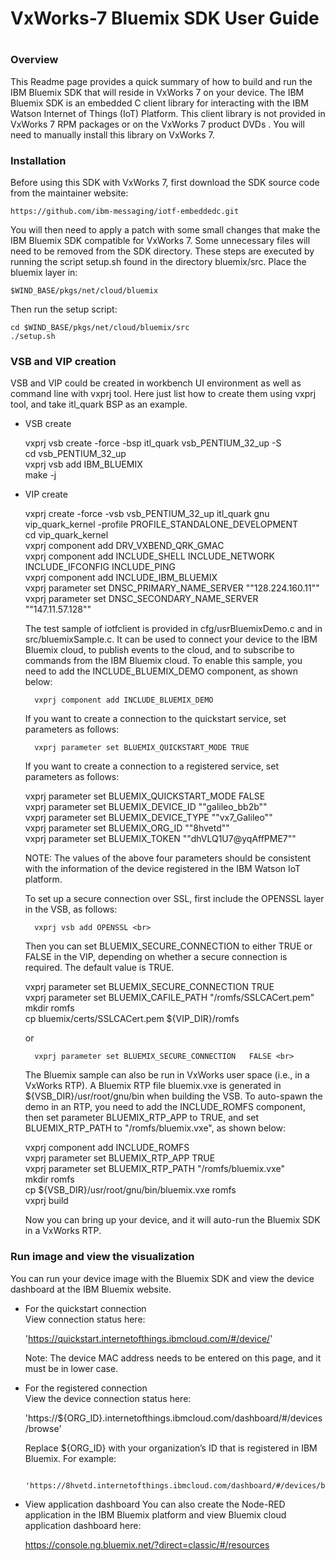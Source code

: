# ##########################################################
#
# VxWorks-7 Bluemix SDK User Guide
#
# ##########################################################

### Overview

This Readme page provides a quick summary of how to build and run the IBM Bluemix SDK that will reside in VxWorks 7 on your device. The IBM Bluemix SDK is an embedded C client library for interacting with the IBM Watson Internet of Things (IoT) Platform. This client library is not provided in VxWorks 7 RPM packages or on the VxWorks 7 product DVDs . You will need to manually install this library on VxWorks 7.

### Installation

Before using this SDK with VxWorks 7, first download the SDK source code from the maintainer website:

	https://github.com/ibm-messaging/iotf-embeddedc.git

You will then need to apply a patch with some small changes that make the IBM Bluemix SDK compatible for VxWorks 7. Some unnecessary files will need to be removed from the SDK directory. These steps are executed by running the script setup.sh found in the directory bluemix/src. 
Place the bluemix layer in:

	$WIND_BASE/pkgs/net/cloud/bluemix
	
Then run the setup script:

	cd $WIND_BASE/pkgs/net/cloud/bluemix/src 
	./setup.sh 

### VSB and VIP creation

VSB and VIP could be created in workbench UI environment as well as command line with vxprj tool. Here just list how to create them using vxprj tool, and take itl_quark BSP as an example. 

* VSB create

	vxprj vsb create -force -bsp itl_quark vsb_PENTIUM_32_up -S <br>
	cd vsb_PENTIUM_32_up <br>
	vxprj vsb add IBM_BLUEMIX <br>
	make -j 
	
* VIP create

	vxprj create -force -vsb vsb_PENTIUM_32_up itl_quark gnu vip_quark_kernel -profile PROFILE_STANDALONE_DEVELOPMENT <br>
	cd vip_quark_kernel <br>
	vxprj component add DRV_VXBEND_QRK_GMAC <br>
	vxprj component add INCLUDE_SHELL INCLUDE_NETWORK INCLUDE_IFCONFIG INCLUDE_PING <br>
	vxprj component add INCLUDE_IBM_BLUEMIX <br>
	vxprj parameter set DNSC_PRIMARY_NAME_SERVER "\"128.224.160.11\"" <br>
	vxprj parameter set DNSC_SECONDARY_NAME_SERVER "\"147.11.57.128\"" <br>

    The test sample of iotfclient is provided in cfg/usrBluemixDemo.c and in src/bluemixSample.c. It can be used to connect your device to the IBM Bluemix cloud, to publish events to the cloud, and to subscribe to commands from the IBM Bluemix cloud. To enable this sample, you need to add the INCLUDE_BLUEMIX_DEMO component, as shown below: 
	
        vxprj component add INCLUDE_BLUEMIX_DEMO

    If you want to create a connection to the quickstart service, set parameters as follows:
	
        vxprj parameter set BLUEMIX_QUICKSTART_MODE TRUE

    If you want to create a connection to a registered service, set parameters as follows:  <br>
	
	vxprj parameter set BLUEMIX_QUICKSTART_MODE FALSE <br>
	vxprj parameter set BLUEMIX_DEVICE_ID "\"galileo_bb2b\"" <br>
	vxprj parameter set BLUEMIX_DEVICE_TYPE "\"vx7_Galileo\"" <br>
	vxprj parameter set BLUEMIX_ORG_ID "\"8hvetd\"" <br>
	vxprj parameter set BLUEMIX_TOKEN "\"dhVLQ1U7@yqAffPME7\"" <br>


    NOTE: The values of the above four parameters should be consistent with the information of the device registered in the IBM Watson IoT platform.  <br>

    To set up a secure connection over SSL, first include the OPENSSL layer in the VSB, as follows:  <br>
	
        vxprj vsb add OPENSSL <br>
		
    Then you can set BLUEMIX_SECURE_CONNECTION to either TRUE or FALSE in the VIP, depending on whether a secure connection is required. The default value is TRUE. <br>
	
	vxprj parameter set BLUEMIX_SECURE_CONNECTION TRUE <br>
	vxprj parameter set BLUEMIX_CAFILE_PATH "/romfs/SSLCACert.pem" <br>
	mkdir romfs <br>
	cp bluemix/certs/SSLCACert.pem ${VIP_DIR}/romfs <br>

    or <br>
	
        vxprj parameter set BLUEMIX_SECURE_CONNECTION   FALSE <br>

    The Bluemix sample can also be run in VxWorks user space (i.e., in a VxWorks RTP). A Bluemix RTP file bluemix.vxe is generated in ${VSB_DIR}/usr/root/gnu/bin when building the VSB. To auto-spawn the demo in an RTP, you need to add the INCLUDE_ROMFS component, then set parameter BLUEMIX_RTP_APP to TRUE, and set BLUEMIX_RTP_PATH to "/romfs/bluemix.vxe", as shown below:
	
	vxprj component add INCLUDE_ROMFS <br>
	vxprj parameter set BLUEMIX_RTP_APP TRUE <br>
	vxprj parameter set BLUEMIX_RTP_PATH "/romfs/bluemix.vxe" <br>
	mkdir romfs <br>
	cp ${VSB_DIR}/usr/root/gnu/bin/bluemix.vxe romfs <br>
	vxprj build<br>

    Now you can bring up your device, and it will auto-run the Bluemix SDK in a VxWorks RTP. 

### Run image and view the visualization

You can run your device image with the Bluemix SDK and view the device dashboard at the IBM Bluemix website. 

* For the quickstart connection <br>
    View connection status here:

	'https://quickstart.internetofthings.ibmcloud.com/#/device/'
	
    Note: The device MAC address needs to be entered on this page, and it must be in lower case. 
	
* For the registered connection <br>
    View the device connection status here:
	
	'https://${ORG_ID}.internetofthings.ibmcloud.com/dashboard/#/devices/browse'
	
    Replace ${ORG_ID} with your organization’s ID that is registered in IBM Bluemix. For example:
	
    	'https://8hvetd.internetofthings.ibmcloud.com/dashboard/#/devices/browse'

* View application dashboard
    You can also create the Node-RED application in the IBM Bluemix platform and view Bluemix cloud application dashboard here:
	
	https://console.ng.bluemix.net/?direct=classic/#/resources
